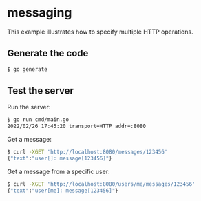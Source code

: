 # messaging

This example illustrates how to specify multiple HTTP operations.


## Generate the code

```bash
$ go generate
```

## Test the server

Run the server:

```bash
$ go run cmd/main.go
2022/02/26 17:45:20 transport=HTTP addr=:8080
```

Get a message:

```bash
$ curl -XGET 'http://localhost:8080/messages/123456'
{"text":"user[]: message[123456]"}
```

Get a message from a specific user:

```bash
$ curl -XGET 'http://localhost:8080/users/me/messages/123456'
{"text":"user[me]: message[123456]"}
```
